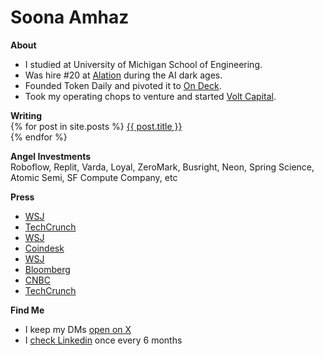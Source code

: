 Soona Amhaz
=====
**About**  
* I studied at University of Michigan School of Engineering.  
* Was hire #20 at <a href="https://techcrunch.com/2022/11/02/alation-bags-123m-at-a-1-7b-valuation-for-its-data-cataloging-software/">Alation</a> during the AI dark ages.  
* Founded Token Daily and pivoted it to <a href="https://www.notboring.co/p/whats-on-deck-for-on-deck/">On Deck</a>.  
* Took my operating chops to venture and started <a href="https://volt.capital/">Volt Capital</a>.   


<p>
<strong>Writing</strong><br>
{% for post in site.posts %}
<a href="{{ post.url }}">{{ post.title }}</a><br>
{% endfor %}
</p>

**Angel Investments**  
Roboflow, Replit, Varda, Loyal, ZeroMark, Busright, Neon, Spring Science, Atomic Semi, SF Compute Company, etc

**Press**
* [WSJ](https://www.wsj.com/articles/volt-capital-raises-new-50-million-crypto-fund-11653480001)
* [TechCrunch](https://techcrunch.com/2022/05/25/volt-capital-debuts-second-50m-fund-backed-by-several-of-cryptos-kingmakers/)
* [WSJ](https://www.wsj.com/articles/new-venture-firm-expects-resurgence-of-equity-deals-in-crypto-11619607627)
* [Coindesk](https://www.coindesk.com/business/2022/05/25/soona-amhazs-volt-debuts-50m-crypto-fund-backed-by-marc-andreessen-chris-dixon/)
* [WSJ](https://www.wsj.com/articles/crypto-venture-funds-look-for-an-edge-in-a-crowded-market-11639396803?st=kbziskahvc9ttq8&reflink=share_mobilewebshare)
* [Bloomberg](https://www.bloomberg.com/news/videos/2021-04-28/focusing-investments-on-crypto-equity-companies-soona-amhaz-video)
* [CNBC](https://www.cnbc.com/video/2021/04/13/more-crypto-companies-to-come-says-soona-amhaz-of-coinbases-direct-listing.html)
* [TechCrunch](https://techcrunch.com/2021/02/09/meet-the-entrepreneurs-bringing-bitcoin-to-institutions/)

**Find Me**  
* I keep my DMs [open on X](https://x.com/soona)  
* I [check Linkedin](https://www.linkedin.com/in/amhaz/) once every 6 months

